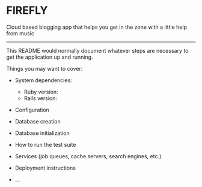 # FIREFLY

Cloud based blogging app that helps you get in the zone with a little help from music

---

This README would normally document whatever steps are necessary to get the
application up and running.

Things you may want to cover:


* System dependencies:
    * Ruby version:
    * Rails version:

* Configuration

* Database creation

* Database initialization

* How to run the test suite

* Services (job queues, cache servers, search engines, etc.)

* Deployment instructions

* ...

